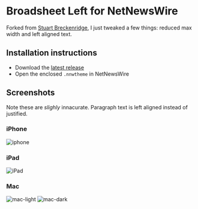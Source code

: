 # Broadsheet Left for NetNewsWire
Forked from [Stuart Breckenridge](https://github.com/stuartbreckenridge/NNWThemesBroadsheet), I just tweaked a few things: reduced max width and left aligned text.

## Installation instructions
- Download the [latest release](https://github.com/stuartbreckenridge/NNWThemesBroadsheet/archive/refs/tags/8.zip)
- Open the enclosed `.nnwtheme` in NetNewsWire


## Screenshots
Note these are *slighly* innacurate. Paragraph text is left aligned instead of justified.

### iPhone
![iphone](https://user-images.githubusercontent.com/7046652/133397389-64748ba8-a396-4633-a356-1da8a97a82d9.png)

### iPad
![iPad](https://user-images.githubusercontent.com/7046652/133399073-192830c5-d08b-48cc-ad52-23c18fe7c1cc.png)

### Mac
![mac-light](https://user-images.githubusercontent.com/7046652/133399484-acd6d66a-c3dd-4a98-a0a6-a717aac1a209.png)
![mac-dark](https://user-images.githubusercontent.com/7046652/133399533-1e776e29-280c-4da1-b158-b24145dd0eda.png)
